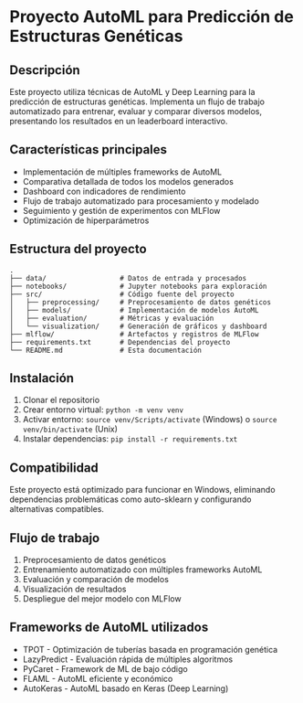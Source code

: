 # Proyecto AutoML para Predicción de Estructuras Genéticas

## Descripción
Este proyecto utiliza técnicas de AutoML y Deep Learning para la predicción de estructuras genéticas. Implementa un flujo de trabajo automatizado para entrenar, evaluar y comparar diversos modelos, presentando los resultados en un leaderboard interactivo.

## Características principales
- Implementación de múltiples frameworks de AutoML
- Comparativa detallada de todos los modelos generados
- Dashboard con indicadores de rendimiento
- Flujo de trabajo automatizado para procesamiento y modelado
- Seguimiento y gestión de experimentos con MLFlow
- Optimización de hiperparámetros

## Estructura del proyecto
```
.
├── data/                  # Datos de entrada y procesados
├── notebooks/             # Jupyter notebooks para exploración
├── src/                   # Código fuente del proyecto
│   ├── preprocessing/     # Preprocesamiento de datos genéticos
│   ├── models/            # Implementación de modelos AutoML
│   ├── evaluation/        # Métricas y evaluación
│   └── visualization/     # Generación de gráficos y dashboard
├── mlflow/                # Artefactos y registros de MLFlow
├── requirements.txt       # Dependencias del proyecto
└── README.md              # Esta documentación
```

## Instalación
1. Clonar el repositorio
2. Crear entorno virtual: `python -m venv venv`
3. Activar entorno: `source venv/Scripts/activate` (Windows) o `source venv/bin/activate` (Unix)
4. Instalar dependencias: `pip install -r requirements.txt`

## Compatibilidad
Este proyecto está optimizado para funcionar en Windows, eliminando dependencias problemáticas como auto-sklearn y configurando alternativas compatibles.

## Flujo de trabajo
1. Preprocesamiento de datos genéticos
2. Entrenamiento automatizado con múltiples frameworks AutoML
3. Evaluación y comparación de modelos
4. Visualización de resultados
5. Despliegue del mejor modelo con MLFlow

## Frameworks de AutoML utilizados
- TPOT - Optimización de tuberías basada en programación genética
- LazyPredict - Evaluación rápida de múltiples algoritmos
- PyCaret - Framework de ML de bajo código
- FLAML - AutoML eficiente y económico
- AutoKeras - AutoML basado en Keras (Deep Learning) 